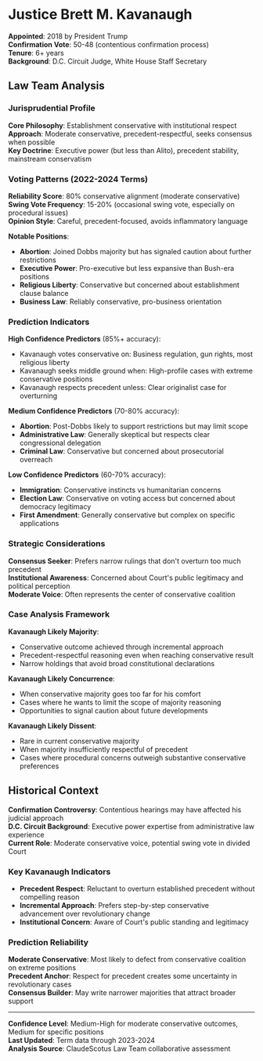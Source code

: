 # Justice Brett M. Kavanaugh

**Appointed**: 2018 by President Trump  
**Confirmation Vote**: 50-48 (contentious confirmation process)  
**Tenure**: 6+ years  
**Background**: D.C. Circuit Judge, White House Staff Secretary

## Law Team Analysis

### Jurisprudential Profile
**Core Philosophy**: Establishment conservative with institutional respect  
**Approach**: Moderate conservative, precedent-respectful, seeks consensus when possible  
**Key Doctrine**: Executive power (but less than Alito), precedent stability, mainstream conservatism

### Voting Patterns (2022-2024 Terms)

**Reliability Score**: 80% conservative alignment (moderate conservative)  
**Swing Vote Frequency**: 15-20% (occasional swing vote, especially on procedural issues)  
**Opinion Style**: Careful, precedent-focused, avoids inflammatory language

**Notable Positions**:
- **Abortion**: Joined Dobbs majority but has signaled caution about further restrictions
- **Executive Power**: Pro-executive but less expansive than Bush-era positions
- **Religious Liberty**: Conservative but concerned about establishment clause balance
- **Business Law**: Reliably conservative, pro-business orientation

### Prediction Indicators

**High Confidence Predictors** (85%+ accuracy):
- Kavanaugh votes conservative on: Business regulation, gun rights, most religious liberty
- Kavanaugh seeks middle ground when: High-profile cases with extreme conservative positions
- Kavanaugh respects precedent unless: Clear originalist case for overturning

**Medium Confidence Predictors** (70-80% accuracy):
- **Abortion**: Post-Dobbs likely to support restrictions but may limit scope
- **Administrative Law**: Generally skeptical but respects clear congressional delegation
- **Criminal Law**: Conservative but concerned about prosecutorial overreach

**Low Confidence Predictors** (60-70% accuracy):
- **Immigration**: Conservative instincts vs humanitarian concerns
- **Election Law**: Conservative on voting access but concerned about democracy legitimacy
- **First Amendment**: Generally conservative but complex on specific applications

### Strategic Considerations

**Consensus Seeker**: Prefers narrow rulings that don't overturn too much precedent  
**Institutional Awareness**: Concerned about Court's public legitimacy and political perception  
**Moderate Voice**: Often represents the center of conservative coalition

### Case Analysis Framework

**Kavanaugh Likely Majority**:
- Conservative outcome achieved through incremental approach
- Precedent-respectful reasoning even when reaching conservative result
- Narrow holdings that avoid broad constitutional declarations

**Kavanaugh Likely Concurrence**:
- When conservative majority goes too far for his comfort
- Cases where he wants to limit the scope of majority reasoning
- Opportunities to signal caution about future developments

**Kavanaugh Likely Dissent**:
- Rare in current conservative majority
- When majority insufficiently respectful of precedent
- Cases where procedural concerns outweigh substantive conservative preferences

## Historical Context

**Confirmation Controversy**: Contentious hearings may have affected his judicial approach  
**D.C. Circuit Background**: Executive power expertise from administrative law experience  
**Current Role**: Moderate conservative voice, potential swing vote in divided Court

### Key Kavanaugh Indicators
- **Precedent Respect**: Reluctant to overturn established precedent without compelling reason
- **Incremental Approach**: Prefers step-by-step conservative advancement over revolutionary change
- **Institutional Concern**: Aware of Court's public standing and legitimacy

### Prediction Reliability
**Moderate Conservative**: Most likely to defect from conservative coalition on extreme positions  
**Precedent Anchor**: Respect for precedent creates some uncertainty in revolutionary cases  
**Consensus Builder**: May write narrower majorities that attract broader support

---

**Confidence Level**: Medium-High for moderate conservative outcomes, Medium for specific positions  
**Last Updated**: Term data through 2023-2024  
**Analysis Source**: ClaudeScotus Law Team collaborative assessment